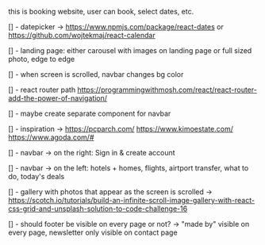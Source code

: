 this is booking website, user can book, select dates, etc.

[] - datepicker -> https://www.npmjs.com/package/react-dates or https://github.com/wojtekmaj/react-calendar

[] - landing page: either carousel with images on landing page or full sized photo, edge to edge

[] - when screen is scrolled, navbar changes bg color

[] - react router path https://programmingwithmosh.com/react/react-router-add-the-power-of-navigation/

[] - maybe create separate component for navbar

[] - inspiration -> https://pcparch.com/ https://www.kimoestate.com/ https://www.agoda.com/#

[] - navbar -> on the right: Sign in & create account

[] - navbar -> on the left: hotels + homes, flights, airtport transfer, what to do, today's deals

[] - gallery with photos that appear as the screen is scrolled -> https://scotch.io/tutorials/build-an-infinite-scroll-image-gallery-with-react-css-grid-and-unsplash-solution-to-code-challenge-16

[] - should footer be visible on every page or not? -> "made by" visible on every page, newsletter only visible on contact page
